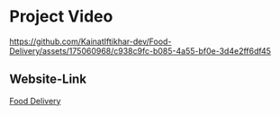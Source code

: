 # Project Video



https://github.com/KainatIftikhar-dev/Food-Delivery/assets/175060968/c938c9fc-b085-4a55-bf0e-3d4e2ff6df45

## Website-Link
[Food Delivery](https://food-delivery-nu-lovat.vercel.app/)
